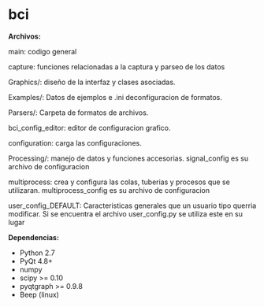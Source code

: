 bci
===

**Archivos:**

  main: codigo general
  
  capture: funciones relacionadas a la captura y parseo de los datos
  
  Graphics/: diseño de la interfaz y clases asociadas.

  Examples/: Datos de ejemplos e .ini deconfiguracion de formatos.

  Parsers/: Carpeta de formatos de archivos.

  bci_config_editor: editor de configuracion grafico.
  
  configuration: carga las configuraciones.
  
  Processing/: manejo de datos y funciones accesorias. signal_config es su archivo de configuracion
  
  multiprocess: crea y configura las colas, tuberias y procesos que se utilizaran. multiprocess_config es su archivo de configuracion
  
  user_config_DEFAULT: Caracteristicas generales que un usuario tipo querria modificar. Si se encuentra el archivo user_config.py se utiliza este en su lugar


    
**Dependencias:**

  * Python 2.7 
  * PyQt 4.8+
  * numpy 
  * scipy >= 0.10
  * pyqtgraph >= 0.9.8
  * Beep (linux)

